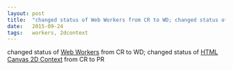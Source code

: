 ```yaml
---
layout: post
title:  "changed status of Web Workers from CR to WD; changed status of HTML Canvas 2D Context from CR to PR"
date:   2015-09-24
tags:   workers, 2dcontext
---
```


changed status of [Web Workers](/spec/workers) from CR to WD; changed status of [HTML Canvas 2D Context](/spec/2dcontext) from CR to PR

